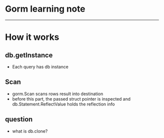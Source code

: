 <!--
{
  "type": "learn",
  "tags": ["golang", "gorm"]
}
-->
# Gorm learning note

---

# How it works
## db.getInstance
- Each query has db instance

## Scan
- gorm.Scan scans rows result into destination
- before this part, the passed struct pointer is inspected and db.Statement.ReflectValue holds the reflection info

## question
- what is db.clone?
